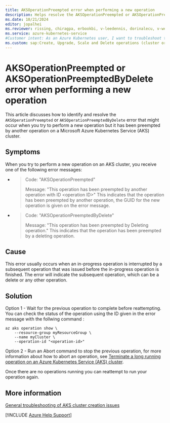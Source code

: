 ```yaml
---
title: AKSOperationPreempted error when performing a new operation
description: Helps resolve the AKSOperationPreempted or AKSOperationPreemptedByDelete error when you perform a new operation on an Azure Kubernetes Service (AKS) cluster.
ms.date: 10/21/2024
editor: jopalhei
ms.reviewer: rissing, chiragpa, erbookbi, v-leedennis, dorinalecu, v-weizhu
ms.service: azure-kubernetes-service
#Customer intent: As an Azure Kubernetes user, I want to troubleshoot the OperationPreempted error code so that I can successfully perform a new operation an Azure Kubernetes Service (AKS) cluster.
ms.custom: sap:Create, Upgrade, Scale and Delete operations (cluster or nodepool)
---
```

# AKSOperationPreempted or AKSOperationPreemptedByDelete error when performing a new operation

This article discusses how to identify and resolve the `AKSOperationPreempted` or `AKSOperationPreemptedByDelete` error that might occur when you try to perform a new operation but it has been preempted by another operation on a Microsoft Azure Kubernetes Service (AKS) cluster.

## Symptoms

When you try to perform a new operation on an AKS cluster, you receive one of the following error messages:

- > Code: "AKSOperationPreempted"
  > 
  > Message: "This operation has been preempted by another operation with ID \<operation ID\>" 
  This indicates that the operation has been preempted by another operation, the GUID for the new operation is given on the error message.

- > Code: "AKSOperationPreemptedByDelete"
  > 
  > Message: "This operation has been preempted by Deleting operation."
  This indicates that the operation has been preempted by a deleting operation.
  
## Cause

This error usually occurs when an in-progress operation is interrupted by a subsequent operation that was issued before the in-progress operation is finished. The error will indicate the subsequent operation, which can be a delete or any other operation.

## Solution

Option 1 - Wait for the previous operation to complete before reattempting. You can check the status of the operation using the ID given in the error message with the follwing command :

```azurecli-interactive
az aks operation show \
    --resource-group myResourceGroup \
    --name myCluster \
    --operation-id "<operation-id>"
```

Option 2 - Run an Abort command to stop the previous operation, for more information about how to abort an operation, see [Terminate a long running operation on an Azure Kubernetes Service (AKS) cluster](/azure/aks/manage-abort-operations). 

Once there are no operations running you can reattempt to run your operation again.

## More information

[General troubleshooting of AKS cluster creation issues](troubleshoot-aks-cluster-creation-issues.md)

[!INCLUDE [Azure Help Support](../../../includes/azure-help-support.md)]

